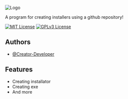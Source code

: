 
![Logo](https://github.com/Creator-Developer/Images/blob/main/Screenshot%202025-08-12%20173438.png?raw=true)


A program for creating installers using a github repository!


[![MIT License](https://img.shields.io/badge/License-MIT-green.svg)](https://choosealicense.com/licenses/mit/)
[![GPLv3 License](https://img.shields.io/badge/Follow-GitHub-yellow.svg)](https://github.com/Creator-Developer)



## Authors

- [@Creator-Developer](https://www.github.com/Creator-Developer)


## Features

- Creating installator
- Creating exe
- And more

